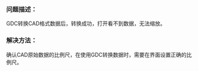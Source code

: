 ### 问题描述： ###

GDC转换CAD格式数据后，转换成功，打开看不到数据，无法缩放。


### 解决方法： ###
确认CAD原始数据的比例尺，在使用GDC转换数据时，需要在界面设置正确的比例尺。
